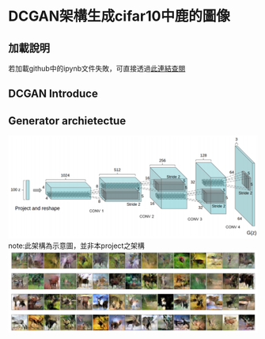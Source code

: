 # DCGAN架構生成cifar10中鹿的圖像

## 加載說明
若加載github中的ipynb文件失敗，可直接透過[此連結查閱](https://nbviewer.jupyter.org/github/JusticeLeee/DC_GAN/blob/master/DcGan_deer.ipynb)
## DCGAN Introduce
## Generator archietectue
![error](https://github.com/JusticeLeee/DC_GAN/blob/master/DCGAN.png)
note:此架構為示意圖，並非本project之架構
![error](https://github.com/JusticeLeee/DC_GAN/blob/master/deer.png)

